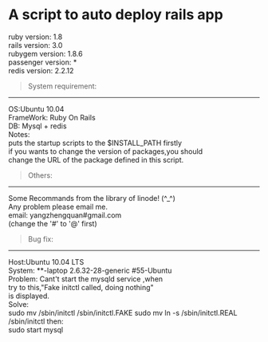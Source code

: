 A script to auto deploy rails app  
=================================
ruby version: 1.8  
rails version: 3.0  
rubygem version: 1.8.6  
passenger version: *  
redis version: 2.2.12  

> System requirement:  

------------------
OS:Ubuntu 10.04  
FrameWork: Ruby On Rails  
DB: Mysql + redis  
Notes:  
 puts the startup scripts to the $INSTALL_PATH firstly  
if you wants to change the version of packages,you should  
change the URL of the package defined in this script.  
  
> Others:  

------
Some Recommands from the library of linode! (^_^)  
Any problem please email me.  
email: yangzhengquan#gmail.com  
(change the '#' to '@' first)  
   
> Bug fix:  

-------
Host:Ubuntu 10.04 LTS  
System: **-laptop 2.6.32-28-generic #55-Ubuntu  
Problem:  Cant't start the mysqld service ,when  
try to this,"Fake initctl called, doing nothing"  
is displayed.    
Solve:  
    sudo mv /sbin/initctl /sbin/initctl.FAKE
    sudo mv ln -s /sbin/initctl.REAL /sbin/initctl
then:  
    sudo start mysql
